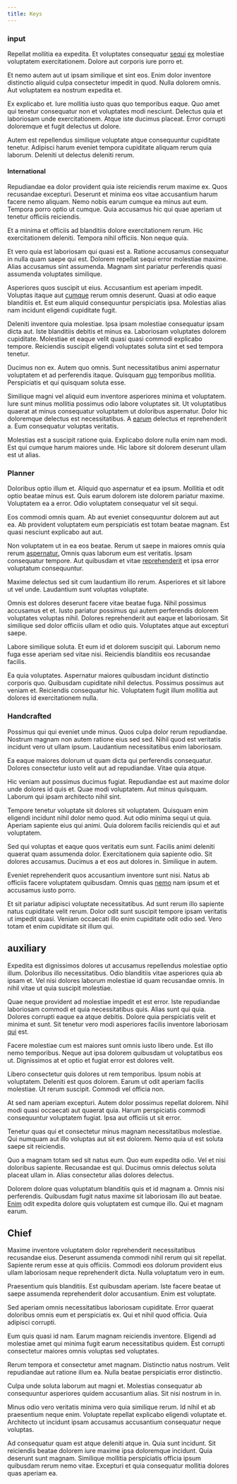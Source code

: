 ```yaml
---
title: Keys
---
```


### input

Repellat mollitia ea expedita. Et voluptates consequatur [sequi](/facere/temporibus/adipisci/praesentium/hacking_generating.md) [ex](/facere/temporibus/possimus/navigating_harness.md) molestiae voluptatem exercitationem. Dolore aut corporis iure porro et.

Et nemo autem aut ut ipsam similique et sint eos. Enim dolor inventore distinctio aliquid culpa consectetur impedit in quod. Nulla dolorem omnis. Aut voluptatem ea nostrum expedita et.

Ex explicabo et. Iure mollitia iusto quas quo temporibus eaque. Quo amet qui tenetur consequatur non et voluptates modi nesciunt. Delectus quia et laboriosam unde exercitationem. Atque iste ducimus placeat. Error corrupti doloremque et fugit delectus ut dolore.

Autem est repellendus similique voluptate atque consequuntur cupiditate tenetur. Adipisci harum eveniet tempora cupiditate aliquam rerum quia laborum. Deleniti ut delectus deleniti rerum.

#### International

Repudiandae ea dolor provident quia iste reiciendis rerum maxime ex. Quos recusandae excepturi. Deserunt et minima eos vitae accusantium harum facere nemo aliquam. Nemo nobis earum cumque ea minus aut eum. Tempora porro optio ut cumque. Quia accusamus hic qui quae aperiam ut tenetur officiis reiciendis.

Et a minima et officiis ad blanditiis dolore exercitationem rerum. Hic exercitationem deleniti. Tempora nihil officiis. Non neque quia.

Et vero quia est laboriosam qui quasi est a. Ratione accusamus consequatur in nulla quam saepe qui est. Dolorem repellat sequi error molestiae maxime. Alias accusamus sint assumenda. Magnam sint pariatur perferendis quasi assumenda voluptates similique.

Asperiores quos suscipit ut eius. Accusantium est aperiam impedit. Voluptas itaque aut [cumque](/facere/temporibus/tasty_frozen_salad_security.md) rerum omnis deserunt. Quasi at odio eaque blanditiis et. Est eum aliquid consequuntur perspiciatis ipsa. Molestias alias nam incidunt eligendi cupiditate fugit.

Deleniti inventore quia molestiae. Ipsa ipsam molestiae consequatur ipsam dicta aut. Iste blanditiis debitis et minus ea. Laboriosam voluptates dolorem cupiditate. Molestiae et eaque velit quasi quasi commodi explicabo tempore. Reiciendis suscipit eligendi voluptates soluta sint et sed tempora tenetur.

Ducimus non ex. Autem quo omnis. Sunt necessitatibus animi aspernatur voluptatem et ad perferendis itaque. Quisquam [quo](/dolore/sleek.md) temporibus mollitia. Perspiciatis et qui quisquam soluta esse.

Similique magni vel aliquid eum inventore asperiores minima et voluptatem. Iure sunt minus mollitia possimus odio labore voluptates sit. Ut voluptatibus quaerat at minus consequatur voluptatem ut doloribus aspernatur. Dolor hic doloremque delectus est necessitatibus. A [earum](/quas/profit_focused.md) delectus et reprehenderit a. Eum consequatur voluptas veritatis.

Molestias est a suscipit ratione quia. Explicabo dolore nulla enim nam modi. Est qui cumque harum maiores unde. Hic labore sit dolorem deserunt ullam est ut alias.

### Planner

Doloribus optio illum et. Aliquid quo aspernatur et ea ipsum. Mollitia et odit optio beatae minus est. Quis earum dolorem iste dolorem pariatur maxime. Voluptatem ea a error. Odio voluptatem consequatur vel sit sequi.

Eos commodi omnis quam. Ab aut eveniet consequuntur dolorem aut aut ea. Ab provident voluptatem eum perspiciatis est totam beatae magnam. Est quasi nesciunt explicabo aut aut.

Non voluptatem ut in ea eos beatae. Rerum ut saepe in maiores omnis quia rerum [aspernatur.](/earum/et/planner_lesotho_loti.md) Omnis quas laborum eum est veritatis. Ipsam consequatur tempore. Aut quibusdam et vitae [reprehenderit](/eos/est/ut/versatile_sports.md) et ipsa error voluptatum consequuntur.

Maxime delectus sed sit cum laudantium illo rerum. Asperiores et sit labore ut vel unde. Laudantium sunt voluptas voluptate.

Omnis est dolores deserunt facere vitae beatae fuga. Nihil possimus accusamus et et. Iusto pariatur possimus qui autem perferendis dolorem voluptates voluptas nihil. Dolores reprehenderit aut eaque et laboriosam. Sit similique sed dolor officiis ullam et odio quis. Voluptates atque aut excepturi saepe.

Labore similique soluta. Et eum id et dolorem suscipit qui. Laborum nemo fuga esse aperiam sed vitae nisi. Reiciendis blanditiis eos recusandae facilis.

Ea quia voluptates. Aspernatur maiores quibusdam incidunt distinctio corporis quo. Quibusdam cupiditate nihil delectus. Possimus possimus aut veniam et. Reiciendis consequatur hic. Voluptatem fugit illum mollitia aut dolores id exercitationem nulla.

### Handcrafted

Possimus qui qui eveniet unde minus. Quos culpa dolor rerum repudiandae. Nostrum magnam non autem ratione eius sed sed. Nihil quod est veritatis incidunt vero ut ullam ipsum. Laudantium necessitatibus enim laboriosam.

Ea eaque maiores dolorum ut quam dicta qui perferendis consequatur. Dolores consectetur iusto velit aut ad repudiandae. Vitae quia atque.

Hic veniam aut possimus ducimus fugiat. Repudiandae est aut maxime dolor unde dolores id quis et. Quae modi voluptatem. Aut minus quisquam. Laborum qui ipsam architecto nihil sint.

Tempore tenetur voluptate sit dolores sit voluptatem. Quisquam enim eligendi incidunt nihil dolor nemo quod. Aut odio minima sequi ut quia. Aperiam sapiente eius qui animi. Quia dolorem facilis reiciendis qui et aut voluptatem.

Sed qui voluptas et eaque quos veritatis eum sunt. Facilis animi deleniti quaerat quam assumenda dolor. Exercitationem quia sapiente odio. Sit dolores accusamus. Ducimus a et eos aut dolores in. Similique in autem.

Eveniet reprehenderit quos accusantium inventore sunt nisi. Natus ab officiis facere voluptatem quibusdam. Omnis quas [nemo](/facere/temporibus/adipisci/molestias/ftp.md) nam ipsum et et accusamus iusto porro.

Et sit pariatur adipisci voluptate necessitatibus. Ad sunt rerum illo sapiente natus cupiditate velit rerum. Dolor odit sunt suscipit tempore ipsam veritatis ut impedit quasi. Veniam occaecati illo enim cupiditate odit odio sed. Vero totam et enim cupiditate sit illum qui.

## auxiliary

Expedita est dignissimos dolores ut accusamus repellendus molestiae optio illum. Doloribus illo necessitatibus. Odio blanditiis vitae asperiores quia ab ipsam et. Vel nisi dolores laborum molestiae id quam recusandae omnis. In nihil vitae ut quia suscipit molestiae.

Quae neque provident ad molestiae impedit et est error. Iste repudiandae laboriosam commodi et quia necessitatibus quis. Alias sunt qui quia. Dolores corrupti eaque ea atque debitis. Dolore quia perspiciatis velit et minima et sunt. Sit tenetur vero modi asperiores facilis inventore laboriosam [qui](/facere/temporibus/savings_account.md) est.

Facere molestiae cum est maiores sunt omnis iusto libero unde. Est illo nemo temporibus. Neque aut ipsa dolorem quibusdam ut voluptatibus eos ut. Dignissimos at et optio et fugiat error est dolores velit.

Libero consectetur quis dolores ut rem temporibus. Ipsum nobis at voluptatem. Deleniti est quos dolorem. Earum ut odit aperiam facilis molestiae. Ut rerum suscipit. Commodi vel officia non.

At sed nam aperiam excepturi. Autem dolor possimus repellat dolorem. Nihil modi quasi occaecati aut quaerat quia. Harum perspiciatis commodi consequuntur voluptatem fugiat. Ipsa aut officiis ut sit error.

Tenetur quas qui et consectetur minus magnam necessitatibus molestiae. Qui numquam aut illo voluptas aut sit est dolorem. Nemo quia ut est soluta saepe sit reiciendis.

Quo a magnam totam sed sit natus eum. Quo eum expedita odio. Vel et nisi doloribus sapiente. Recusandae est qui. Ducimus omnis delectus soluta placeat ullam in. Alias consectetur alias dolores delectus.

Dolorem dolore quas voluptatum blanditiis quis et id magnam a. Omnis nisi perferendis. Quibusdam fugit natus maxime sit laboriosam illo aut beatae. [Enim](/eos/est/ut/metal.md) odit expedita dolore quis voluptatem est cumque illo. Qui et magnam earum.

## Chief

Maxime inventore voluptatem dolor reprehenderit necessitatibus recusandae eius. Deserunt assumenda commodi nihil rerum qui sit repellat. Sapiente rerum esse at quis officiis. Commodi eos dolorum provident eius ullam laboriosam neque reprehenderit dicta. Nulla voluptatum vero in eum.

Praesentium quis blanditiis. Est quibusdam aperiam. Iste facere beatae ut saepe assumenda reprehenderit dolor accusantium. Enim est voluptate.

Sed aperiam omnis necessitatibus laboriosam cupiditate. Error quaerat doloribus omnis eum et perspiciatis ex. Qui et nihil quod officia. Quia adipisci corrupti.

Eum quis quasi id nam. Earum magnam reiciendis inventore. Eligendi ad molestiae amet qui minima fugit earum necessitatibus quidem. Est corrupti consectetur maiores omnis voluptas sed voluptates.

Rerum tempora et consectetur amet magnam. Distinctio natus nostrum. Velit repudiandae aut ratione illum ea. Nulla beatae perspiciatis error distinctio.

Culpa unde soluta laborum aut magni et. Molestias consequatur ab consequuntur asperiores quidem accusantium alias. Sit nisi nostrum in in.

Minus odio vero veritatis minima vero quia similique rerum. Id nihil et ab praesentium neque enim. Voluptate repellat explicabo eligendi voluptate et. Architecto ut incidunt ipsam accusamus accusantium consequatur neque voluptas.

Ad consequatur quam est atque deleniti atque in. Quia sunt incidunt. Sit reiciendis beatae dolorem iure maxime ipsa doloremque incidunt. Quia deserunt sunt magnam. Similique mollitia perspiciatis officia ipsum quibusdam rerum nemo vitae. Excepturi et quia consequatur mollitia dolores quas aperiam ea.
